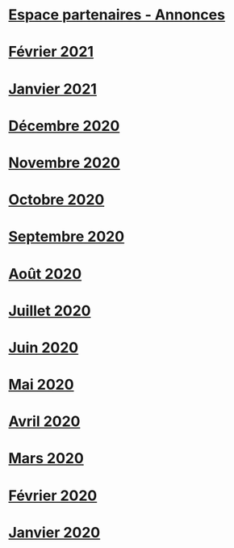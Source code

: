 # [Espace partenaires - Annonces](index.md)
# [Février 2021](2021-february.md)
# [Janvier 2021](2021-january.md)
# [Décembre 2020](2020-december.md)
# [Novembre 2020](2020-november.md)
# [Octobre 2020](2020-october.md)
# [Septembre 2020](2020-september.md)
# [Août 2020](2020-august.md)
# [Juillet 2020](2020-july.md)
# [Juin 2020](2020-june.md)
# [Mai 2020](2020-may.md)
# [Avril 2020](2020-april.md)
# [Mars 2020](2020-march.md)
# [Février 2020](2020-february.md)
# [Janvier 2020](2020-january.md)
